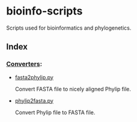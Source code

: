 bioinfo-scripts
===============

Scripts used for bioinformatics and phylogenetics.

Index
-----

### [Converters](https://github.com/zxjsdp/bioinfo-scripts/tree/master/Converters):

- [fasta2phylip.py](https://github.com/zxjsdp/bioinfo-scripts/blob/master/Converters/fasta2phylip.py)

    Convert FASTA file to nicely aligned Phylip file.

- [phylip2fasta.py](https://github.com/zxjsdp/bioinfo-scripts/blob/master/Converters/phylip2fasta.py)

    Convert Phylip file to FASTA file.

